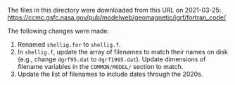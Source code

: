 The files in this directory were downloaded from this URL on 2021-03-25:
https://ccmc.gsfc.nasa.gov/pub/modelweb/geomagnetic/igrf/fortran_code/

The following changes were made:

1. Renamed `shellig.for` to `shellig.f`.
2. In `shellig.f`, update the array of filenames to match their names on disk
   (e.g., change `dgrf95.dat` to `dgrf1995.dat`). Update dimensions of filename
   variables in the `COMMON/MODEL/` section to match.
3. Update the list of filenames to include dates through the 2020s.
